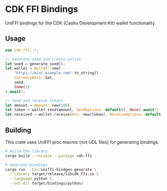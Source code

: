 # CDK FFI Bindings

UniFFI bindings for the CDK (Cashu Development Kit) wallet functionality.

## Usage

```rust
use cdk_ffi::*;

// Generate seed and create wallet
let seed = generate_seed();
let wallet = Wallet::new(
    "https://mint.example.com".to_string(),
    CurrencyUnit::Sat,
    seed,
    Some(3)
).await?;

// Send and receive tokens
let amount = Amount::new(100);
let token = wallet.send(amount, SendOptions::default(), None).await?;
let received = wallet.receive(Arc::new(token), ReceiveOptions::default()).await?;
```

## Building

This crate uses UniFFI proc macros (not UDL files) for generating bindings.

```bash
# Build the library
cargo build --release --package cdk-ffi

# Generate bindings
cargo run --bin uniffi-bindgen generate \
  --library target/release/libcdk_ffi.so \
  --language python \
  --out-dir target/bindings/python/
```

